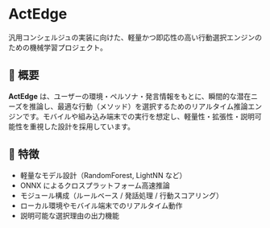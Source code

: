# ActEdge

汎用コンシェルジュの実装に向けた、軽量かつ即応性の高い行動選択エンジンのための機械学習プロジェクト。

## 🚀 概要

**ActEdge** は、ユーザーの環境・ペルソナ・発言情報をもとに、瞬間的な潜在ニーズを推論し、最適な行動（メソッド）を選択するためのリアルタイム推論エンジンです。モバイルや組み込み端末での実行を想定し、軽量性・拡張性・説明可能性を重視した設計を採用しています。

## 🧠 特徴

- 軽量なモデル設計（RandomForest, LightNN など）
- ONNX によるクロスプラットフォーム高速推論
- モジュール構成（ルールベース / 発話処理 / 行動スコアリング）
- ローカル環境やモバイル端末でのリアルタイム動作
- 説明可能な選択理由の出力機能